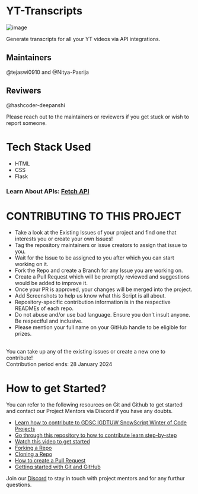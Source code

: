 # YT-Transcripts
![image](https://github.com/hashcoder-deepanshi/YouTube-Transcripts/assets/97171261/9c6570d9-aab5-4003-acc8-167f71af2f2a)

Generate transcripts for all your YT videos via API integrations.

## Maintainers
@tejaswi0910 and @Nitya-Pasrija 

## Reviwers
@hashcoder-deepanshi

Please reach out to the maintainers or reviewers if you get stuck or wish to report someone.

# Tech Stack Used
* HTML
* CSS
* Flask

### Learn About APIs: [Fetch API](https://youtu.be/38uPRscJXfo?feature=shared)

# CONTRIBUTING TO THIS PROJECT
* Take a look at the Existing Issues of your project and find one that interests you or create your own Issues!
* Tag the repository maintainers or issue creators to assign that issue to you.
* Wait for the Issue to be assigned to you after which you can start working on it.
* Fork the Repo and create a Branch for any Issue you are working on.
* Create a Pull Request which will be promptly reviewed and suggestions would be added to improve it.
* Once your PR is approved, your changes will be merged into the project.
* Add Screenshots to help us know what this Script is all about.
* Repository-specific contribution information is in the respective READMEs of each repo.
* Do not abuse and/or use bad language. Ensure you don't insult anyone. Be respectful and inclusive.
* Please mention your full name on your GitHub handle to be eligible for prizes.<br>
<br>
You can take up any of the existing issues or create a new one to contribute!<br>
Contribution period ends: 28 January 2024

# How to get Started?
You can refer to the following resources on Git and Github to get started and contact our Project Mentors via Discord if you have any doubts.<br>

* [Learn how to contribute to GDSC IGDTUW SnowScript Winter of Code Projects](https://youtu.be/Hcc1LXldeJk?feature=shared)
* [Go through this repository to how to contribute learn step-by-step](https://github.com/firstcontributions/first-contributions)
* [Watch this video to get started](https://youtu.be/SL5KKdmvJ1U?feature=shared)
* [Forking a Repo](https://docs.github.com/en/pull-requests/collaborating-with-pull-requests/working-with-forks/fork-a-repo)
* [Cloning a Repo](https://docs.github.com/en/desktop/working-with-your-remote-repository-on-github-or-github-enterprise/creating-an-issue-or-pull-request-from-github-desktop)
* [How to create a Pull Request](https://opensource.com/article/19/7/create-pull-request-github)
* [Getting started with Git and GitHub](https://towardsdatascience.com/getting-started-with-git-and-github-6fcd0f2d4ac6)<br>

Join our [Discord](https://discord.com/invite/SzpZBPXPVA) to stay in touch with project mentors and for any furthur questions.
